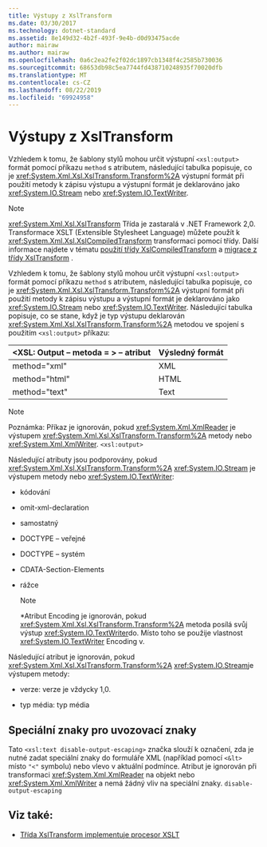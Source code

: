 ```yaml
---
title: Výstupy z XslTransform
ms.date: 03/30/2017
ms.technology: dotnet-standard
ms.assetid: 8e149d32-4b2f-493f-9e4b-d0d93475acde
author: mairaw
ms.author: mairaw
ms.openlocfilehash: 0a6c2ea2fe2f02dc1897cb1348f4c2585b730036
ms.sourcegitcommit: 68653db98c5ea7744fd438710248935f70020dfb
ms.translationtype: MT
ms.contentlocale: cs-CZ
ms.lasthandoff: 08/22/2019
ms.locfileid: "69924958"
---
```

# <a name="outputs-from-an-xsltransform"></a>Výstupy z XslTransform
Vzhledem k tomu, že šablony stylů mohou určit výstupní `<xsl:output>` formát pomocí příkazu `method` s atributem, následující tabulka popisuje, co je <xref:System.Xml.Xsl.XslTransform.Transform%2A> výstupní formát při použití metody k zápisu výstupu a výstupní formát je deklarováno jako <xref:System.IO.Stream> nebo <xref:System.IO.TextWriter>.  
  
> [!NOTE]
> <xref:System.Xml.Xsl.XslTransform> Třída je zastaralá v .NET Framework 2,0. Transformace XSLT (Extensible Stylesheet Language) můžete použít k <xref:System.Xml.Xsl.XslCompiledTransform> transformaci pomocí třídy. Další informace najdete v tématu [použití třídy XslCompiledTransform](../../../../docs/standard/data/xml/using-the-xslcompiledtransform-class.md) a [migrace z třídy XslTransform](../../../../docs/standard/data/xml/migrating-from-the-xsltransform-class.md) .  
  
 Vzhledem k tomu, že šablony stylů mohou určit výstupní `<xsl:output>` formát pomocí příkazu `method` s atributem, následující tabulka popisuje, co je <xref:System.Xml.Xsl.XslTransform.Transform%2A> výstupní formát při použití metody k zápisu výstupu a výstupní formát je deklarováno jako <xref:System.IO.Stream> nebo <xref:System.IO.TextWriter>. Následující tabulka popisuje, co se stane, když je typ výstupu deklarován <xref:System.Xml.Xsl.XslTransform.Transform%2A> metodou ve spojení s použitím `<xsl:output>` příkazu:  
  
|\<XSL: Output – metoda = > – atribut|Výsledný formát|  
|-----------------------------------------|-------------------|  
|method="xml"|XML|  
|method="html"|HTML|  
|method="text"|Text|  
  
> [!NOTE]
> Poznámka: Příkaz je ignorován, pokud <xref:System.Xml.XmlReader> je výstupem <xref:System.Xml.Xsl.XslTransform.Transform%2A> metody nebo <xref:System.Xml.XmlWriter>. `<xsl:output>`  
  
 Následující atributy jsou podporovány, pokud <xref:System.Xml.Xsl.XslTransform.Transform%2A> <xref:System.IO.Stream> je výstupem metody nebo <xref:System.IO.TextWriter>:  
  
- kódování  
  
- omit-xml-declaration  
  
- samostatný  
  
- DOCTYPE – veřejné  
  
- DOCTYPE – systém  
  
- CDATA-Section-Elements  
  
- rážce  
  
    > [!NOTE]
    > \*Atribut Encoding je ignorován, pokud <xref:System.Xml.Xsl.XslTransform.Transform%2A> metoda posílá svůj výstup <xref:System.IO.TextWriter>do. Místo toho se použije vlastnost <xref:System.IO.TextWriter> Encoding v. 
  
 Následující atribut je ignorován, pokud <xref:System.Xml.Xsl.XslTransform.Transform%2A> <xref:System.IO.Stream>je výstupem metody:  
  
- verze: verze je vždycky 1,0.  
  
- typ média: typ média  
  
## <a name="escaping-special-characters"></a>Speciální znaky pro uvozovací znaky  
 Tato `<xsl:text disable-output-escaping>` značka slouží k označení, zda je nutné zadat speciální znaky do formuláře XML (například pomocí `<&lt>` místo `"<"` symbolu) nebo vlevo v aktuální podmínce. Atribut je ignorován při transformaci <xref:System.Xml.XmlReader> na objekt nebo <xref:System.Xml.XmlWriter> a nemá žádný vliv na speciální znaky. `disable-output-escaping`  
  
## <a name="see-also"></a>Viz také:

- [Třída XslTransform implementuje procesor XSLT](../../../../docs/standard/data/xml/xsltransform-class-implements-the-xslt-processor.md)
